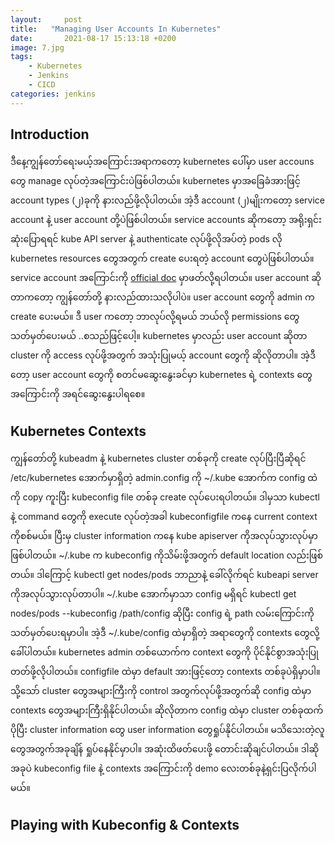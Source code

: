 ```yaml
---
layout:     post
title:   "Managing User Accounts In Kubernetes"
date:       2021-08-17 15:13:18 +0200
image: 7.jpg
tags:
    - Kubernetes
    - Jenkins
    - CICD
categories: jenkins
---   
```

<h2> Introduction </h2>

ဒီနေ့ကျွန်တော်ရေးမယ့်အကြောင်းအရာကတော့ kubernetes ပေါ်မှာ user accouns တွေ manage လုပ်တဲ့အကြောင်းပဲဖြစ်ပါတယ်။ kubernetes မှာအခြေခံအားဖြင့် account types (၂)ခုကို နားလည်ဖို့လိုပါတယ်။ အဲ့ဒီ account (၂)မျိုးကတော့ service account နဲ့ user account တို့ပဲဖြစ်ပါတယ်။ service accounts ဆိုကတော့ အရိုးရှင်းဆုံးပြောရရင် kube API server နဲ့ authenticate လုပ်ဖို့လိုအပ်တဲ့ pods လို kubernetes resources တွေအတွက် create ပေးရတဲ့ account တွေပဲဖြစ်ပါတယ်။ service account အကြောင်းကို [official doc](https://kubernetes.io/docs/tasks/configure-pod-container/configure-service-account) မှာဖတ်လို့ရပါတယ်။ user account ဆိုတာကတော့ ကျွန်တော်တို့ နားလည်ထားသလိုပါပဲ။ user account တွေကို admin က create ပေးမယ်။ ဒီ user ကတော့ ဘာလုပ်လို့ရမယ် ဘယ်လို permissions တွေသတ်မှတ်ပေးမယ် ..စသည်ဖြင့်ပေါ့။ kubernetes မှာလည်း user account ဆိုတာ cluster ကို access လုပ်ဖို့အတွက် အသုံးပြုမယ့် account တွေကို ဆိုလိုတာပါ။ အဲ့ဒီတော့ user account တွေကို စတင်မဆွေးနွေးခင်မှာ kubernetes ရဲ့ contexts တွေအကြောင်းကို အရင်ဆွေးနွေးပါရစေ။ 

<h2> Kubernetes Contexts </h2>

ကျွန်တော်တို့ kubeadm နဲ့ kubernetes cluster တစ်ခုကို create လုပ်ပြီးပြီဆိုရင် /etc/kubernetes အောက်မှာရှိတဲ့ admin.config ကို ~/.kube အောက်က config ထဲကို copy ကူးပြီး kubeconfig file တစ်ခု create လုပ်ပေးရပါတယ်။ ဒါမှသာ kubectl နဲ့ command တွေကို execute လုပ်တဲ့အခါ kubeconfigfile ကနေ current context ကိုစစ်မယ်။ ပြီးမှ cluster information ကနေ kube apiserver ကိုအလုပ်သွားလုပ်မှာဖြစ်ပါတယ်။ ~/.kube က kubeconfig ကိုသိမ်းဖို့အတွက် default location လည်းဖြစ်တယ်။ ဒါကြောင့် kubectl get nodes/pods ဘာညာနဲ့  ခေါ်လိုက်ရင် kubeapi server ကိုအလုပ်သွားလုပ်တာပါ။ ~/.kube အောက်မှာသာ  config မရှိရင် kubectl get nodes/pods --kubeconfig /path/config ဆိုပြီး config ရဲ့ path လမ်းကြောင်းကိုသတ်မှတ်ပေးရမှာပါ။ အဲ့ဒီ ~/.kube/config ထဲမှာရှိတဲ့ အရာတွေကို contexts တွေလို့ခေါ်ပါတယ်။ kubernetes admin တစ်ယောက်က context တွေကို ပိုင်နိုင်စွာအသုံးပြုတတ်ဖို့လိုပါတယ်။ configfile ထဲမှာ default အားဖြင့်တော့ contexts တစ်ခုပဲရှိမှာပါ။ သို့သော် cluster တွေအများကြီးကို control အတွက်လုပ်ဖို့အတွက်ဆို config ထဲမှာ contexts တွေအများကြီးရှိနိုင်ပါတယ်။ ဆိုလိုတာက config ထဲမှာ cluster တစ်ခုထက်ပိုပြီး cluster information တွေ user information တွေရှုပ်နိုင်ပါတယ်။ မသိသေးတဲ့လူတွေအတွက်အခုချိန် ရှုပ်နေနိုင်မှာပါ။ အဆုံးထိဖတ်ပေးဖို့ တောင်းဆိုချင်ပါတယ်။ ဒါဆို အခုပဲ kubeconfig file နဲ့ contexts အကြောင်းကို demo လေးတစ်ခုနဲ့ရှင်းပြလိုက်ပါမယ်။

<h2> Playing with Kubeconfig & Contexts </h2>

